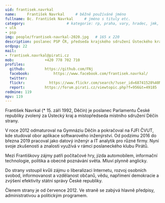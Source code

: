 ```yaml
---
uid: frantisek.navrkal
name:     František Navrkal  	# běžně používáné jméno
fullname: Bc. František Navrkal  	# jméno s tituly etc.
category:                 	# kategorie: rp, praha, vary, hradec, jmk, senat
- ulk
- psp
img: people/frantisek-navrkal-2020.jpg   # 165 x 220
description: poslanec PSP ČR, předseda krajského sdružení Ústeckého kraje           	# kratký popis, max 160 znaků
ordpsp: 22
mail:
- frantisek.navrkal@pirati.cz
mob:			  +420 778 702 710
profiles:
  github:         https://github.com/FNj        
  facebook: 		  https://www.facebook.com/frantisek.navrkal/
  twitter: 		  
  flickr:     		https://www.flickr.com/search/?user_id=68741528%40N03&view_all=1&text=Navrkal
  report:         https://forum.pirati.cz/viewtopic.php?f=956&t=49185
redmine: 119
mpv: 119  
---
```


František Navrkal (* 15. září 1992, Děčín) je poslanec Parlamentu České republiky zvolený za Ústecký kraj a místopředseda místního sdružení Děčín strany.

V roce 2012 odmaturoval na Gymnáziu Děčín a pokračoval na FJFI ČVUT, kde studoval obor aplikace softwarového inženýrství. Od podzimu 2016 do března 2019 pracoval jako datový inženýr a IT analytik pro různé firmy. Nyní svoje zkušenosti a znalosti využívá v rámci poslaneckého klubu Pirátů.

Mezi Františkovy zájmy patří počítačové hry, jízda automobilem, informační technologie, politika a obecně poznávání světa. Mluví plynně anglicky.

Do strany vstoupil kvůli zájmu o liberalizaci Internetu, rozvoj osobních svobod, informovanost a vzdělanost občanů, vědu, napřímení demokracie a zvýšení efektivity státní správy České republiky.

Členem strany je od července 2012. Ve straně se zabývá hlavně předpisy, administrativou a politickým programem.
